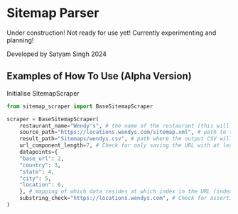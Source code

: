 # Sitemap Parser

Under construction! Not ready for use yet! Currently experimenting and planning!

Developed by Satyam Singh 2024

## Examples of How To Use (Alpha Version)

Initialise SitemapScraper

```python
from sitemap_scraper import BaseSitemapScraper

scraper = BaseSitemapScraper(
    restaurant_name="Wendy's", # the name of the restaurant (this will be changed to scrape any sites, not just restaurants)
    source_path="https://locations.wendys.com/sitemap.xml", # path to the sitemap URL
    result_path="Sitemaps/wendys.csv", # path where the output CSV will be saved
    url_component_length=7, # Check for only saving the URL with at least the given number of datapoints
    datapoints={
    "base_url": 2,
    "country": 3,
    "state": 4,
    "city": 5,
    "location": 6,
    }, # mapping of which data resides at which index in the URL (index are calulated by splitting URL on '/')
    substring_check="https://locations.wendys.com", # Check for asserting a specific substring that must be present in the URL
)
```
